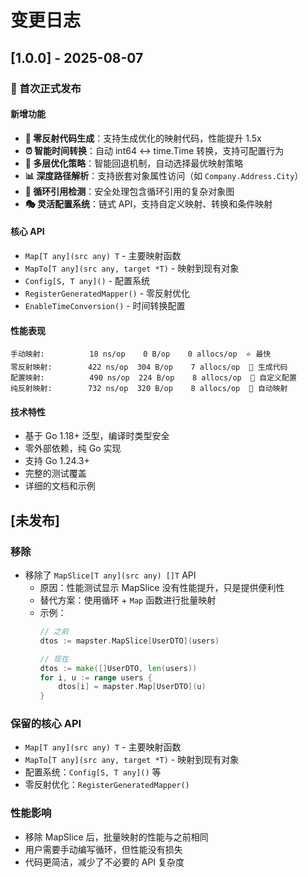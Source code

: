 # 变更日志

## [1.0.0] - 2025-08-07

### 🎉 首次正式发布

#### 新增功能
- **🚀 零反射代码生成**：支持生成优化的映射代码，性能提升 1.5x
- **⏰ 智能时间转换**：自动 int64 ↔ time.Time 转换，支持可配置行为
- **🔧 多层优化策略**：智能回退机制，自动选择最优映射策略
- **📊 深度路径解析**：支持嵌套对象属性访问（如 `Company.Address.City`）
- **🔄 循环引用检测**：安全处理包含循环引用的复杂对象图
- **🎭 灵活配置系统**：链式 API，支持自定义映射、转换和条件映射

#### 核心 API
- `Map[T any](src any) T` - 主要映射函数
- `MapTo[T any](src any, target *T)` - 映射到现有对象
- `Config[S, T any]()` - 配置系统
- `RegisterGeneratedMapper()` - 零反射优化
- `EnableTimeConversion()` - 时间转换配置

#### 性能表现
```
手动映射:          18 ns/op    0 B/op    0 allocs/op  ⭐ 最快
零反射映射:        422 ns/op  304 B/op    7 allocs/op  🚀 生成代码
配置映射:          490 ns/op  224 B/op    8 allocs/op  🔧 自定义配置
纯反射映射:        732 ns/op  320 B/op    8 allocs/op  🔄 自动映射
```

#### 技术特性
- 基于 Go 1.18+ 泛型，编译时类型安全
- 零外部依赖，纯 Go 实现
- 支持 Go 1.24.3+
- 完整的测试覆盖
- 详细的文档和示例

## [未发布]

### 移除
- 移除了 `MapSlice[T any](src any) []T` API
  - 原因：性能测试显示 MapSlice 没有性能提升，只是提供便利性
  - 替代方案：使用循环 + `Map` 函数进行批量映射
  - 示例：
    ```go
    // 之前
    dtos := mapster.MapSlice[UserDTO](users)
    
    // 现在
    dtos := make([]UserDTO, len(users))
    for i, u := range users {
        dtos[i] = mapster.Map[UserDTO](u)
    }
    ```

### 保留的核心 API
- `Map[T any](src any) T` - 主要映射函数
- `MapTo[T any](src any, target *T)` - 映射到现有对象
- 配置系统：`Config[S, T any]()` 等
- 零反射优化：`RegisterGeneratedMapper()`

### 性能影响
- 移除 MapSlice 后，批量映射的性能与之前相同
- 用户需要手动编写循环，但性能没有损失
- 代码更简洁，减少了不必要的 API 复杂度 
